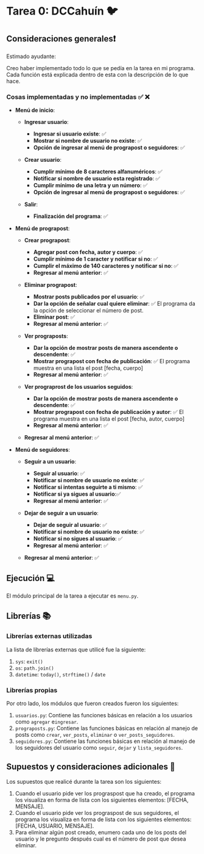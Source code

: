 # Tarea 0: DCCahuín 🐦

## Consideraciones generales❗️

Estimado ayudante:

Creo haber implementado todo lo que se pedía en la tarea en mi programa. Cada función está explicada dentro de esta con la descripción de lo que hace.

### Cosas implementadas y no implementadas :white_check_mark: :x:

* **Menú de inicio**: 

    * **Ingresar usuario**:
      * **Ingresar si usuario existe**: ✅ 
      * **Mostrar si nombre de usuario no existe**: ✅ 
      * **Opción de ingresar al menú de prograpost o seguidores**: ✅ 
      
    * **Crear usuario**:
      * **Cumplir mínimo de 8 caracteres alfanuméricos**: ✅ 
      * **Notificar si nombre de usuario esta registrado**: ✅ 
      * **Cumplir mínimo de una letra y un número**: ✅ 
      * **Opción de ingresar al menú de prograpost o seguidores**: ✅ 
      
    * **Salir**:
      * **Finalización del programa**: ✅ 
      
* **Menú de prograpost**:

    * **Crear prograpost**:
      * **Agregar post con fecha, autor y cuerpo**: ✅ 
      * **Cumplir mínimo de 1 caracter y notificar si no**: ✅ 
      * **Cumplir el máximo de 140 caracteres y notificar si no**: ✅ 
      * **Regresar al menú anterior**: ✅ 
      
    * **Eliminar prograpost**:
      * **Mostrar posts publicados por el usuario**: ✅ 
      * **Dar la opción de señalar cual quiere eliminar**: ✅ El programa da la opción de seleccionar el número de post.
      * **Eliminar post**: ✅ 
      * **Regresar al menú anterior**: ✅ 
      
    * **Ver prograposts**:
      * **Dar la opción de mostrar posts de manera ascendente o descendente**: ✅ 
      * **Mostrar prograpost con fecha de publicación**: ✅ El programa muestra en una lista el post [fecha, cuerpo]
      * **Regresar al menú anterior**: ✅ 
      
    * **Ver prograprost de los usuarios seguidos**:
      * **Dar la opción de mostrar posts de manera ascendente o descendente**: ✅ 
      * **Mostrar prograpost con fecha de publicación y autor**: ✅ El programa muestra en una lista el post [fecha, autor, cuerpo]
      * **Regresar al menú anterior**: ✅ 
      
    * **Regresar al menú anterior**: ✅ 
    
* **Menú de seguidores**:

    * **Seguir a un usuario**:
      * **Seguir al usuario**: ✅ 
      * **Notificar si nombre de usuario no existe**: ✅ 
      * **Notificar si intentas seguirte a ti mismo**: ✅ 
      * **Notificar si ya sigues al usuario**:✅ 
      * **Regresar al menú anterior**: ✅ 
      
    * **Dejar de seguir a un usuario**:
      * **Dejar de seguir al usuario**: ✅ 
      * **Notificar si nombre de usuario no existe**: ✅ 
      * **Notificar si no sigues al usuario**: ✅ 
      * **Regresar al menú anterior**: ✅ 
      
    * **Regresar al menú anterior**: ✅ 
      
## Ejecución :computer:
El módulo principal de la tarea a ejecutar es  ```menu.py```.

## Librerías :books:
### Librerías externas utilizadas
La lista de librerías externas que utilicé fue la siguiente:

1. ```sys```: ```exit()```
2. ```os```: ```path.join()```
3. ```datetime```: ```today()```, ```strftime()``` / ```date```

### Librerías propias
Por otro lado, los módulos que fueron creados fueron los siguientes:

1. ```usuarios.py```: Contiene las funciones básicas en relación a los usuarios como ```agregar``` e```ingresar```.
2. ```prograposts.py```: Contiene las funciones básicas en relación al manejo de posts como ```crear```, ```ver_posts```, ```eliminar``` o ```ver_posts_seguidores```.
3. ```seguidores.py```: Contiene las funciones básicas en relación al manejo de los seguidores del usuario como ```seguir```, ```dejar``` y ```lista_seguidores```.

## Supuestos y consideraciones adicionales :thinking:
Los supuestos que realicé durante la tarea son los siguientes:

1. Cuando el usuario pide ver los prograspost que ha creado, el programa los visualiza en forma de lista con los siguientes elementos: [FECHA, MENSAJE].
2. Cuando el usuario pide ver los prograspost de sus seguidores, el programa los visualiza en forma de lista con los siguientes elementos: [FECHA, USUARIO, MENSAJE].
3. Para eliminar algún post creado, enumero cada uno de los posts del usuario y le pregunto después cual es el número de post que desea eliminar.
